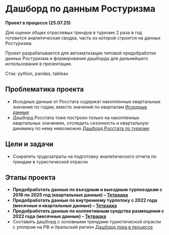 # Дашборд по данным Ростуризма

**Проект в процессе (25.07.25)**

Для оценки общих отраслевых трендов в туризме 2 раза в год готовится аналитическая сводка, часть из которой строится на данных Ростуризма.

Проект разрабатывается для автоматизации типовой предобработке данных Ростуризма и формирования дашборда для дальнейшего использования в презентации.

Стэк: python, pandas, tableau

## Проблематика проекта
- Исходные данные от Росстата содержат накопленные квартальные значения по годам, вместо значений по кварталам [Исходные данные](https://rosstat.gov.ru/statistics/turizm)
- Дашборд Росстата тоже построен только на накопленных квартальных значениях, отследить сезонность и квартальную динамику по нему невозможно [Дашборд Росстата по туризму](https://bi.gks.ru/biportal/contourbi.jsp?allsol=1&solution=Dashboard&project=%2FDashboard%2Ftourism+statistics)


## Цели и задачи
- Сократить трудозатраты на подготовку аналитического отчета по трендам в туристической отрасли

## Этапы проекта
- **Предобработать данные по въездным и выездным турпоездкам с 2016 по 2025 год (квартальные данные) – [Тетрадка](https://github.com/Sanpagan/Pet_projects_tourism/blob/main/Tourism_in_Russia_DashBoard/Tourism_international_processing.ipynb)** 
- **Предобработать данные по внутреннему турпотоку с 2022 года (месячные и квартальные данные) – [Тетрадка](https://github.com/Sanpagan/Pet_projects_tourism/blob/main/Tourism_in_Russia_DashBoard/Tourism_inner_processing.ipynb)**
- **Предобработать данные по коллективным средства размещения с 2022 года (месячные данные) – [Тетрадка](https://github.com/Sanpagan/Pet_projects_tourism/blob/main/Tourism_in_Russia_DashBoard/Tourism_KSR_processing.ipynb)**
- Составить дашборд с основными трендами туристической отрасли с упопром на РФ и Уральский регион [Дашборд пока в процессе](https://public.tableau.com/app/profile/sergey.kalini/viz/TourisminRussia/sheet0_1?publish=yes)
